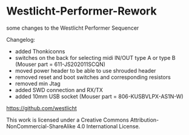 # Westlicht-Performer-Rework
some changes to the Westlicht Performer Sequencer

Changelog:

- added Thonkiconns
- switches on the back for selecting midi IN/OUT type A or type B (Mouser part = 611-JS202011SCQN)
- moved power header to be able to use shrouded header
- removed reset and boot switches and corresponding resistors
- removed min Jtag
- added SWD connection and RX/TX
- added 10mm USB socket (Mouser part = 806-KUSBVLPX-AS1N-W)


https://github.com/westlicht

This work is licensed under a Creative Commons Attribution-NonCommercial-ShareAlike 4.0 International License.

